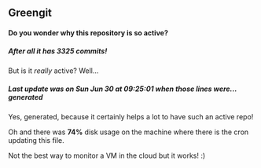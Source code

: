 ## Greengit

#### Do you wonder why this repository is so active?

##### After all it has 3325 commits!

But is it *really* active? Well...

##### Last update was on Sun Jun 30 at 09:25:01 when those lines were... generated

Yes, generated, because it certainly helps a lot to have such an active repo!

Oh and there was **74%** disk usage on the machine
where there is the cron updating this file.

Not the best way to monitor a VM in the cloud but it works! :)
